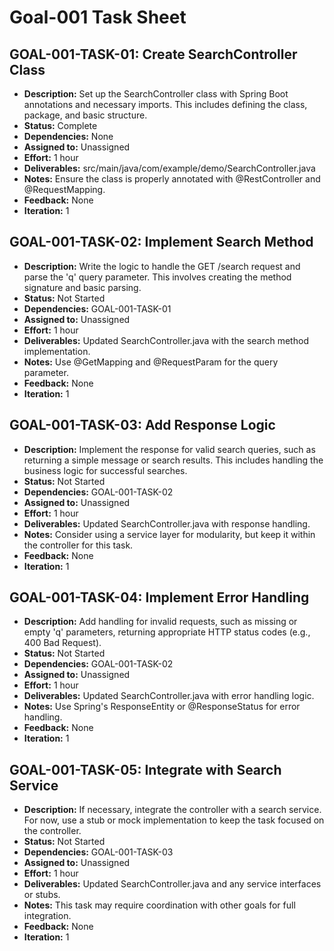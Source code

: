 # Goal-001 Task Sheet

## GOAL-001-TASK-01: Create SearchController Class
- **Description:** Set up the SearchController class with Spring Boot annotations and necessary imports. This includes defining the class, package, and basic structure.
- **Status:** Complete
- **Dependencies:** None
- **Assigned to:** Unassigned
- **Effort:** 1 hour
- **Deliverables:** src/main/java/com/example/demo/SearchController.java
- **Notes:** Ensure the class is properly annotated with @RestController and @RequestMapping.
- **Feedback:** None
- **Iteration:** 1

## GOAL-001-TASK-02: Implement Search Method
- **Description:** Write the logic to handle the GET /search request and parse the 'q' query parameter. This involves creating the method signature and basic parsing.
- **Status:** Not Started
- **Dependencies:** GOAL-001-TASK-01
- **Assigned to:** Unassigned
- **Effort:** 1 hour
- **Deliverables:** Updated SearchController.java with the search method implementation.
- **Notes:** Use @GetMapping and @RequestParam for the query parameter.
- **Feedback:** None
- **Iteration:** 1

## GOAL-001-TASK-03: Add Response Logic
- **Description:** Implement the response for valid search queries, such as returning a simple message or search results. This includes handling the business logic for successful searches.
- **Status:** Not Started
- **Dependencies:** GOAL-001-TASK-02
- **Assigned to:** Unassigned
- **Effort:** 1 hour
- **Deliverables:** Updated SearchController.java with response handling.
- **Notes:** Consider using a service layer for modularity, but keep it within the controller for this task.
- **Feedback:** None
- **Iteration:** 1

## GOAL-001-TASK-04: Implement Error Handling
- **Description:** Add handling for invalid requests, such as missing or empty 'q' parameters, returning appropriate HTTP status codes (e.g., 400 Bad Request).
- **Status:** Not Started
- **Dependencies:** GOAL-001-TASK-02
- **Assigned to:** Unassigned
- **Effort:** 1 hour
- **Deliverables:** Updated SearchController.java with error handling logic.
- **Notes:** Use Spring's ResponseEntity or @ResponseStatus for error handling.
- **Feedback:** None
- **Iteration:** 1

## GOAL-001-TASK-05: Integrate with Search Service
- **Description:** If necessary, integrate the controller with a search service. For now, use a stub or mock implementation to keep the task focused on the controller.
- **Status:** Not Started
- **Dependencies:** GOAL-001-TASK-03
- **Assigned to:** Unassigned
- **Effort:** 1 hour
- **Deliverables:** Updated SearchController.java and any service interfaces or stubs.
- **Notes:** This task may require coordination with other goals for full integration.
- **Feedback:** None
- **Iteration:** 1